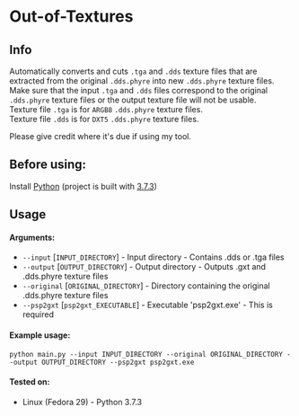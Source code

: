 # Out-of-Textures


## Info

Automatically converts and cuts `.tga` and `.dds` texture files that are extracted from the original `.dds.phyre` into new `.dds.phyre` texture files.<br/>
Make sure that the input `.tga` and `.dds` files correspond to the original `.dds.phyre` texture files or the output texture file will not be usable.<br/>
Texture file `.tga` is for `ARGB8` `.dds.phyre` texture files.<br/>
Texture file `.dds` is for `DXT5` `.dds.phyre` texture files.

Please give credit where it's due if using my tool.


## Before using:

Install [Python](https://www.python.org/downloads/) (project is built with [3.7.3](https://www.python.org/downloads/release/python-373/))</br>


## Usage

#### Arguments:
- `--input` [`INPUT_DIRECTORY`] - Input directory - Contains .dds or .tga files
- `--output` [`OUTPUT_DIRECTORY`] - Output directory - Outputs .gxt and .dds.phyre texture files
- `--original` [`ORIGINAL_DIRECTORY`] - Directory containing the original .dds.phyre texture files
- `--psp2gxt` [`psp2gxt_EXECUTABLE`] - Executable \'psp2gxt.exe\' - This is required

#### Example usage:
```
python main.py --input INPUT_DIRECTORY --original ORIGINAL_DIRECTORY --output OUTPUT_DIRECTORY --psp2gxt psp2gxt.exe
```

#### Tested on:
- Linux (Fedora 29) - Python 3.7.3
